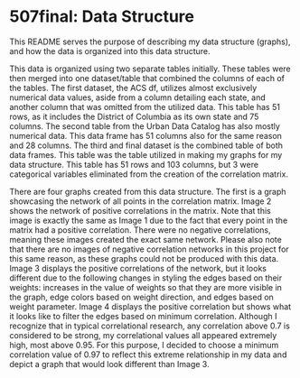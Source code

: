 # 507final: Data Structure
This README serves the purpose of describing my data structure (graphs), and how the data is organized into this data structure. 

This data is organized using two separate tables initially. These tables were then merged into one dataset/table that combined the columns of each of the tables. The first dataset, the ACS df, utilizes almost exclusively numerical data values, aside from a column detailing each state, and another column that was omitted from the utilized data. This table has  51 rows, as it includes the District of Columbia as its own state and 75 columns. The second table from the Urban Data Catalog has also mostly numerical data. This data frame has 51 columns also for the same reason and 28 columns. The third and final dataset is the combined table of both data frames. This table was the table utilized in making my graphs for my data structure. This table has 51 rows and 103 columns, but 3 were categorical variables eliminated from the creation of the correlation matrix.

There are four graphs created from this data structure. The first is a graph showcasing the network of all points in the correlation matrix. Image 2 shows the network of positive correlations in the matrix. Note that this image is exactly the same as Image 1 due to the fact that every point in the matrix had a positive correlation. There were no negative correlations, meaning these images created the exact same network. Please also note that there are no images of negative correlation networks in this project for this same reason, as these graphs could not be produced with this data. Image 3 displays the positive correlations of the network, but it looks different due to the following changes in styling the edges based on their weights: increases in the value of weights so that they are more visible in the graph, edge colors based on weight direction, and edges based on weight parameter. Image 4 displays the positive correlation but shows what it looks like to filter the edges based on minimum correlation. Although I recognize that in typical correlational research, any correlation above 0.7 is considered to be strong, my correlational values all appeared extremely high, most above 0.95. For this purpose, I decided to choose a minimum correlation value of 0.97 to reflect this extreme relationship in my data and depict a graph that would look different than Image 3. 
